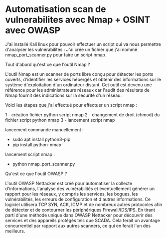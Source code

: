 # Automatisation scan de vulnerabilites avec Nmap + OSINT avec OWASP

J'ai installé Kali linux pour pouvoir effectuer un script qui va nous permettre d'analyser les vulnérabilités : 
J'ai crée un fichier que j'ai nommé nmap_port_scanner.py pour faire un script nmap. 

Tout d'abord qu'est ce que l'outil Nmap ? 

L'outil Nmap est un scanner de ports libre conçu pour détecter les ports ouverts, d'identifier les services hébergés et obtenir des informations sur le système d'exploitation d'un ordinateur distant. 
Cet outil est devenu une référence pour les administrateurs réseaux car l'audit des résultats de Nmap fournit des indications sur la sécurité d'un réseau. 

Voici les étapes que j'ai effectué pour effectuer un script nmap :

1 - création fichier python script nmap
2 - changement de droit (chmod) du fichier script python nmap
3 - lancement script nmap 

lancement commande manuellement : 
- sudo apt install python3-pip
- pip install python-nmap

lancement script nmap :
- python nmap_port_scanner.py


Qu'est ce que l'outil OWASP ?

L'outil OWASP Nettacker est créé pour automatiser la collecte d'informations, l'analyse des vulnérabilités et éventuellement générer un rapport pour les réseaux, y compris les services, les bogues, les vulnérabilités, les erreurs de configuration et d'autres informations. Ce logiciel utilisera TCP SYN, ACK, ICMP et de nombreux autres protocoles afin de détecter et de contourner les périphériques Firewall/IDS/IPS. En tirant parti d'une méthode unique dans OWASP Nettacker pour découvrir des services et des appareils protégés tels que SCADA. Cela ferait un avantage concurrentiel par rapport aux autres scanners, ce qui en ferait l'un des meilleurs.
